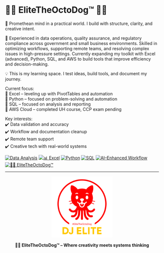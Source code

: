 # 🐙🐶 **EliteTheOctoDog™** 🤙🏽

🧠 Promethean mind in a practical world. I build with structure, clarity, and creative intent.

🎯 Experienced in data operations, quality assurance, and regulatory compliance across government and small business environments. Skilled in optimizing workflows, supporting remote teams, and resolving complex issues in high-pressure settings. Currently expanding my toolkit with Excel (advanced), Python, SQL, and AWS to build tools that improve efficiency and decision-making.

💡 This is my learning space. I test ideas, build tools, and document my journey.

Current focus:  
🔹 Excel – leveling up with PivotTables and automation  
🔹 Python – focused on problem-solving and automation  
🔹 SQL – focused on analysis and reporting  
🔹 AWS Cloud – completed UH course, CCP exam pending  

Key interests:  
✔️ Data validation and accuracy  
✔️ Workflow and documentation cleanup  
✔️ Remote team support  
✔️ Creative tech with real-world systems

[![Data Analysis](https://img.shields.io/badge/Data_Analysis-4B5563?style=for-the-badge&logo=google-analytics&logoColor=white)]()
[![📊 Excel](https://img.shields.io/badge/📊_Excel-217346?style=for-the-badge&logo=microsoft-excel&logoColor=white)]()
[![Python](https://img.shields.io/badge/Python-5B63D2?style=for-the-badge&logo=python&logoColor=white)]()
[![SQL](https://img.shields.io/badge/SQL-3B82F6?style=for-the-badge&logo=postgresql&logoColor=white)]()
[![AI–Enhanced Workflow](https://img.shields.io/badge/AI–Enhanced_Workflow-EC4899?style=for-the-badge&logo=openai&logoColor=white)]()
[![🐙🐶 EliteTheOctoDog™](https://img.shields.io/badge/🐙🐶_EliteTheOctoDog™-0D9488?style=for-the-badge)]()

---

<p align="center">
  <img src="image/20250420-OctoDog-djE-GITHUB-tp.png" alt="EliteTheOctoDog Logo" width="200"/>
</p>

<p align="center">
  <strong>🐙🐶 EliteTheOctoDog™ – Where creativity meets systems thinking</strong>
</p>
